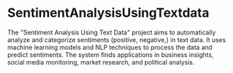 # SentimentAnalysisUsingTextdata
The "Sentiment Analysis Using Text Data" project aims to automatically analyze and categorize sentiments (positive, negative,) in text data. It uses machine learning models and NLP techniques to process the data and predict sentiments. The system finds applications in business insights, social media monitoring, market research, and political analysis.
